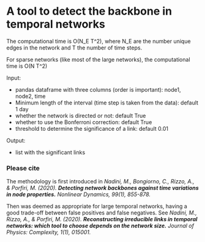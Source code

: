 # A tool to detect the backbone in temporal networks

The computational time is O(N_E T^2), where N_E are the number unique edges in the network and T the number of time steps.

For sparse networks (like most of the large networks), the computational time is O(N T^2)
    
Input: 
- pandas dataframe with three columns (order is important): node1, node2, time
- Minimum length of the interval (time step is taken from the data): default 1 day
- whether the network is directed or not: default True
- whether to use the Bonferroni correction: default True
- threshold to determine the significance of a link: default 0.01
    
Output:
- list with the significant links    


### Please cite

The methodology is first introduced in 
*Nadini, M., Bongiorno, C., Rizzo, A., & Porfiri, M. (2020). **Detecting network backbones against time variations in node properties.** Nonlinear Dynamics, 99(1), 855-878.*
    
Then was deemed as appropriate for large temporal networks, having a good trade-off between false positives and false negatives. See
*Nadini, M., Rizzo, A., & Porfiri, M. (2020). **Reconstructing irreducible links in temporal networks: which tool to choose depends on the network size.** Journal of Physics: Complexity, 1(1), 015001.*
    
